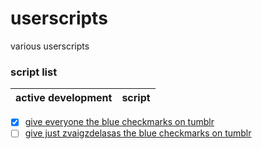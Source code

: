 # userscripts
various userscripts

### script list

|active development|script|
|:-:|:-:|
- [x] [give everyone the blue checkmarks on tumblr](https://github.com/starchyunderscore/userscripts/blob/main/scripts/bluecheckforzvaigzdelasas.js)
- [ ] [give just zvaigzdelasas the blue checkmarks on tumblr](https://github.com/starchyunderscore/userscripts/blob/main/scripts/bluecheckforzvaigzdelasas.js)
